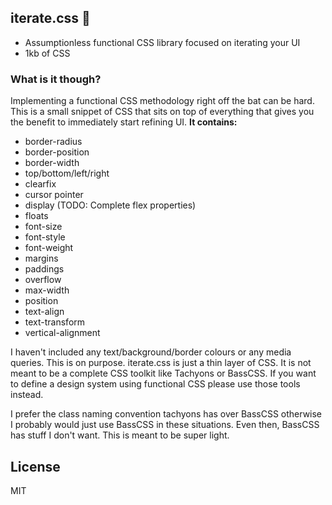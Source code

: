 ## iterate.css 🎨
* Assumptionless functional CSS library focused on iterating your UI
* 1kb of CSS

### What is it though?
Implementing a functional CSS methodology right off the bat can be hard. This is a small snippet of CSS that sits on top of everything that gives you the benefit to immediately start refining UI. **It contains:**
* border-radius
* border-position
* border-width
* top/bottom/left/right
* clearfix
* cursor pointer
* display (TODO: Complete flex properties)
* floats
* font-size
* font-style
* font-weight
* margins
* paddings
* overflow
* max-width
* position
* text-align
* text-transform
* vertical-alignment

I haven't included any text/background/border colours or any media queries. This is on purpose. iterate.css is just a thin layer of CSS. It is not meant to be a complete CSS toolkit like Tachyons or BassCSS. If you want to define a design system using functional CSS please use those tools instead.

I prefer the class naming convention tachyons has over BassCSS otherwise I probably would just use BassCSS in these situations. Even then, BassCSS has stuff I don't want. This is meant to be super light.

## License
MIT
